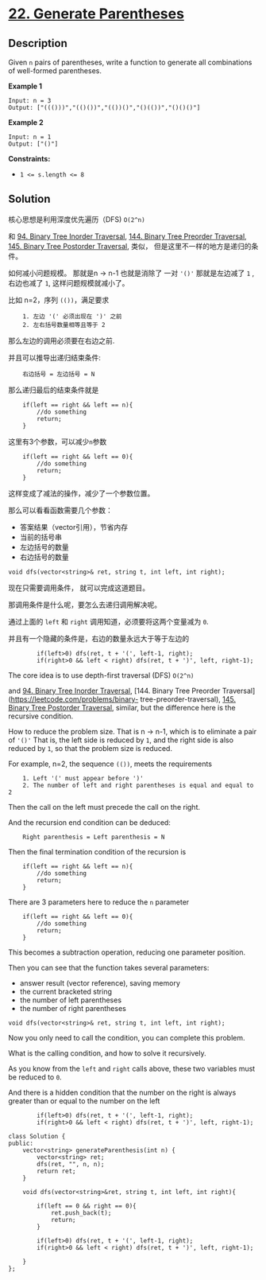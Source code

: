 # [22. Generate Parentheses](https://leetcode.com/problems/generate-parentheses/)

## Description
Given `n` pairs of parentheses, write a function to generate all combinations of well-formed parentheses.


**Example 1**
```
Input: n = 3
Output: ["((()))","(()())","(())()","()(())","()()()"]
```

**Example 2**
```
Input: n = 1
Output: ["()"]
```

**Constraints:**

- `1 <= s.length <= 8`

## Solution

核心思想是利用深度优先遍历（DFS)   `O(2^n)`

和   [94. Binary Tree Inorder Traversal](https://leetcode.com/problems/binary-tree-inorder-traversal),  [144. Binary Tree Preorder Traversal](https://leetcode.com/problems/binary-tree-preorder-traversal), [145. Binary Tree Postorder Traversal](https://leetcode.com/problems/binary-tree-postorder-traversal), 类似， 但是这里不一样的地方是递归的条件。

如何减小问题规模。
那就是n -> n-1 也就是消除了 一对 `'()'`
那就是左边减了 `1` , 右边也减了 `1`, 这样问题规模就减小了。

比如 n=2，序列 `(())`，满足要求

        1. 左边 '(' 必须出现在 ')' 之前
        2. 左右括号数量相等且等于 2 

那么左边的调用必须要在右边之前.


并且可以推导出递归结束条件:

        右边括号 = 左边括号 = N

那么递归最后的结束条件就是
```
    if(left == right && left == n){
        //do something
        return;
    }
```

这里有3个参数，可以减少`n`参数

```
    if(left == right && left == 0){
        //do something
        return;
    }
```

这样变成了减法的操作，减少了一个参数位置。

那么可以看看函数需要几个参数：

- 答案结果（vector引用），节省内存
- 当前的括号串
- 左边括号的数量
- 右边括号的数量

```
void dfs(vector<string>& ret, string t, int left, int right);
```

现在只需要调用条件， 就可以完成这道题目。

那调用条件是什么呢，要怎么去递归调用解决呢。

通过上面的 `left` 和 `right` 调用知道，必须要将这两个变量减为 `0`. 

并且有一个隐藏的条件是，右边的数量永远大于等于左边的

```
        if(left>0) dfs(ret, t + '(', left-1, right);
        if(right>0 && left < right) dfs(ret, t + ')', left, right-1);
```

The core idea is to use depth-first traversal (DFS) `O(2^n)`

and [94. Binary Tree Inorder Traversal](https://leetcode.com/problems/binary-tree-inorder-traversal), [144. Binary Tree Preorder Traversal](https://leetcode.com/problems/binary- tree-preorder-traversal), [145. Binary Tree Postorder Traversal](https://leetcode.com/problems/binary-tree-postorder-traversal), similar, but the difference here is the recursive condition.

How to reduce the problem size.
That is n -> n-1, which is to eliminate a pair of `'()'`
That is, the left side is reduced by `1`, and the right side is also reduced by `1`, so that the problem size is reduced.

For example, n=2, the sequence `(())`, meets the requirements

        1. Left '(' must appear before ')'
        2. The number of left and right parentheses is equal and equal to 2

Then the call on the left must precede the call on the right.


And the recursion end condition can be deduced:

        Right parenthesis = Left parenthesis = N

Then the final termination condition of the recursion is
````
    if(left == right && left == n){
        //do something
        return;
    }
````

There are 3 parameters here to reduce the `n` parameter

````
    if(left == right && left == 0){
        //do something
        return;
    }
````

This becomes a subtraction operation, reducing one parameter position.

Then you can see that the function takes several parameters:

- answer result (vector reference), saving memory
- the current bracketed string
- the number of left parentheses
- the number of right parentheses

````
void dfs(vector<string>& ret, string t, int left, int right);
````

Now you only need to call the condition, you can complete this problem.

What is the calling condition, and how to solve it recursively.

As you know from the `left` and `right` calls above, these two variables must be reduced to `0`.

And there is a hidden condition that the number on the right is always greater than or equal to the number on the left

````
        if(left>0) dfs(ret, t + '(', left-1, right);
        if(right>0 && left < right) dfs(ret, t + ')', left, right-1);
````

```
class Solution {
public:
    vector<string> generateParenthesis(int n) {
        vector<string> ret;
        dfs(ret, "", n, n);
        return ret;
    }
    
    void dfs(vector<string>&ret, string t, int left, int right){
        
        if(left == 0 && right == 0){
            ret.push_back(t);
            return;
        }
        
        if(left>0) dfs(ret, t + '(', left-1, right);
        if(right>0 && left < right) dfs(ret, t + ')', left, right-1);

    }
};
```



